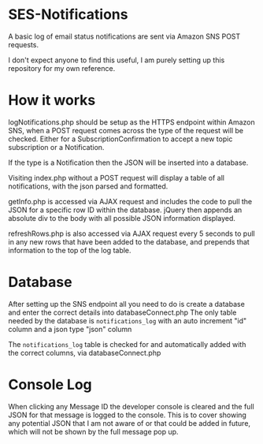 # SES-Notifications
A basic log of email status notifications are sent via Amazon SNS POST requests.

I don't expect anyone to find this useful, I am purely setting up this repository for my own reference.

# How it works

logNotifications.php should be setup as the HTTPS endpoint within Amazon SNS, when a POST request comes across the type of the request will be checked. Either for a SubscriptionConfirmation to accept a new topic subscription or a Notification.

If the type is a Notification then the JSON will be inserted into a database. 

Visiting index.php without a POST request will display a table of all notifications, with the json parsed and formatted. 

getInfo.php is accessed via AJAX request and includes the code to pull the JSON for a specific row ID within the database. jQuery then appends an absolute div to the body with all possible JSON information displayed.

refreshRows.php is also accessed via AJAX request every 5 seconds to pull in any new rows that have been added to the database, and prepends that information to the top of the log table.

# Database

After setting up the SNS endpoint all you need to do is create a database and enter the correct details into databaseConnect.php
The only table needed by the database is `notifications_log` with an auto increment "id" column and a json type "json" column

The `notifications_log` table is checked for and automatically added with the correct columns, via databaseConnect.php

# Console Log

When clicking any Message ID the developer console is cleared and the full JSON for that message is logged to the console. This is to cover showing any potential JSON that I am not aware of or that could be added in future, which will not be shown by the full message pop up.